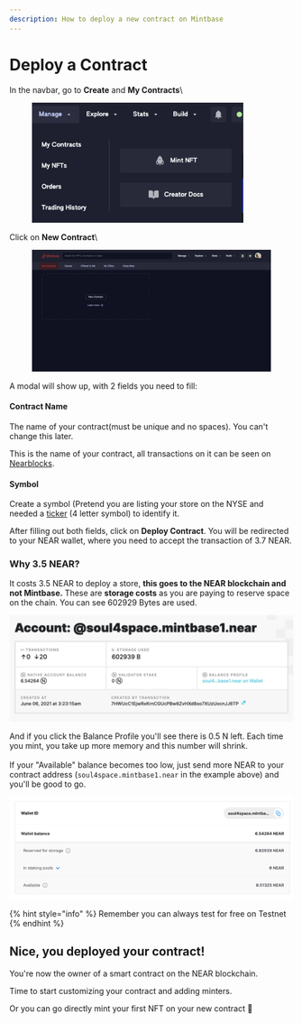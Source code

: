 ```yaml
---
description: How to deploy a new contract on Mintbase
---
```


# Deploy a Contract

In the navbar, go to **Create** and **My Contracts**\


<figure><img src="../../.gitbook/assets/Screenshot 2023-07-05 at 17.19.52.png" alt="" width="375"><figcaption></figcaption></figure>

Click on **New Contract**\


<figure><img src="../../.gitbook/assets/Screenshot 2023-07-05 at 17.17.png" alt=""><figcaption></figcaption></figure>

A modal will show up, with 2 fields you need to fill:

#### Contract Name

The name of your contract(must be unique and no spaces). You can't change this later.

This is the name of your contract, all transactions on it can be seen on [Nearblocks](https://nearblocks.io/).

#### Symbol

Create a symbol (Pretend you are listing your store on the NYSE and needed a [ticker](https://en.wikipedia.org/wiki/Ticker\_symbol) (4 letter symbol) to identify it.



After filling out both fields, click on **Deploy Contract**. You will be redirected to your NEAR wallet, where you need to accept the transaction of 3.7 NEAR.

### Why 3.5 NEAR?

It costs 3.5 NEAR to deploy a store, **this goes to the NEAR blockchain and not Mintbase.** These are **storage costs** as you are paying to reserve space on the chain. You can see 602929 Bytes are used.

![](<../../.gitbook/assets/Screen Shot 2021-06-07 at 4.13.47 PM.png>)

And if you click the Balance Profile you'll see there is 0.5 N left. Each time you mint, you take up more memory and this number will shrink. \
\
If your "Available" balance becomes too low,  just send more NEAR to your contract address (`soul4space.mintbase1.near` in the example above) and you'll be good to go.

![](<../../.gitbook/assets/Screen Shot 2021-06-07 at 4.14.41 PM.png>)

{% hint style="info" %}
Remember you can always test for free on Testnet
{% endhint %}

## Nice, you deployed your contract!

You're now the owner of a smart contract on the NEAR blockchain.

Time to start customizing your contract and adding minters.

Or you can go directly mint your first NFT on your new contract :rocket:

